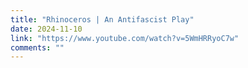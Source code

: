 ```yaml
---
title: "Rhinoceros | An Antifascist Play"
date: 2024-11-10
link: "https://www.youtube.com/watch?v=5WmHRRyoC7w"
comments: ""
---
```


